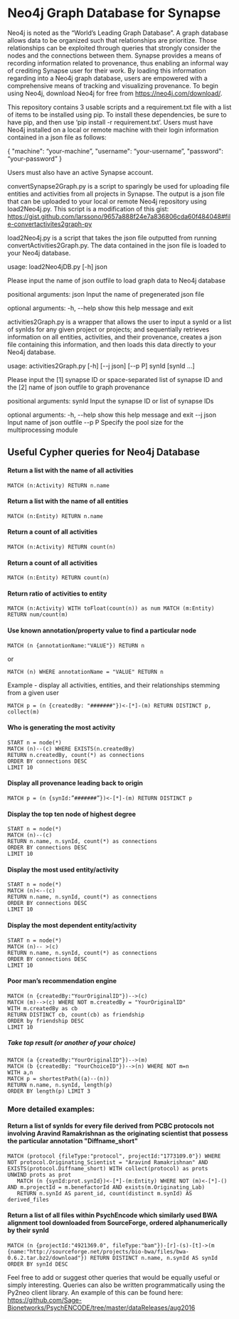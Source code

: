 # Neo4j Graph Database for Synapse

Neo4j is noted as the “World’s Leading Graph Database”. A graph database allows data to be organized such that relationships are prioritize. Those relationships can be exploited through queries that strongly consider the nodes and the connections between them. Synapse provides a means of recording information related to provenance, thus enabling an informal way of crediting Synapse user for their work. By loading this information regarding into a Neo4j graph database, users are empowered with a comprehensive means of tracking and visualizing provenance. To begin using Neo4j, download Neo4j for free from https://neo4j.com/download/.

This repository contains 3 usable scripts and a requirement.txt file with a list of items to be installed using pip. To install these dependencies, be sure to have pip, and then use ‘pip install -r requirement.txt’. Users must have Neo4j installed on a local or remote machine with their login information contained in a json file as follows:

{
    "machine": “your-machine”,
    "username": “your-username”,
    "password": “your-password”
}

Users must also have an active Synapse account.

convertSynapse2Graph.py is a script to sparingly be used for uploading file entities and activities from all projects in Synapse. The output is a json file that can be uploaded to your local or remote Neo4j repository using load2Neo4j.py. This script is a modification of this gist: https://gist.github.com/larssono/9657a888f24e7a836806cda60f484048#file-convertactivites2graph-py

load2Neo4j.py is a script that takes the json file outputted from running convertActivities2Graph.py. The data contained in the json file is loaded to your Neo4j database.

usage: load2Neo4jDB.py [-h] json

Please input the name of json outfile to load graph data to Neo4j database

positional arguments:
  json        Input the name of pregenerated json file

optional arguments:
  -h, --help  show this help message and exit

activities2Graph.py is a wrapper that allows the user to input a synId or a list of synIds for any given project or projects; and sequentially retrieves information on all entities, activities, and their provenance, creates a json file containing this information, and then loads this data directly to your Neo4j database. 

usage: activities2Graph.py [-h] [--j json] [--p P] synId [synId ...]

Please input the [1] synapse ID or space-separated list of synapse ID and the
[2] name of json outfile to graph provenance

positional arguments:
  synId       Input the synapse ID or list of synapse IDs

optional arguments:
  -h, --help  show this help message and exit
  --j json    Input name of json outfile
  --p P       Specify the pool size for the multiprocessing module



## Useful Cypher queries for Neo4j Database


#### Return a list with the name of all activities
```
MATCH (n:Activity) RETURN n.name
```
#### Return a list with the name of all entities
```
MATCH (n:Entity) RETURN n.name
```
#### Return a count of all activities
```
MATCH (n:Activity) RETURN count(n)
```
#### Return a count of all activities
```
MATCH (n:Entity) RETURN count(n)
```
#### Return ratio of activities to entity
```
MATCH (n:Activity) WITH toFloat(count(n)) as num MATCH (m:Entity) RETURN num/count(m)
```
#### Use known annotation/property value to find a particular node
```
MATCH (n {annotationName:"VALUE"}) RETURN n
```
or
```
MATCH (n) WHERE annotationName = "VALUE" RETURN n
```
Example - display all activities, entities, and their relationships stemming from a given user
```
MATCH p = (n {createdBy: "#######"})<-[*]-(m) RETURN DISTINCT p, collect(m)
```

#### Who is generating the most activity
```
START n = node(*) 
MATCH (n)--(c) WHERE EXISTS(n.createdBy)
RETURN n.createdBy, count(*) as connections
ORDER BY connections DESC
LIMIT 10
```

#### Display all provenance leading back to origin
```
MATCH p = (n {synId:”#######”})<-[*]-(m) RETURN DISTINCT p
```

#### Display the top ten node of highest degree
```
START n = node(*) 
MATCH (n)--(c)
RETURN n.name, n.synId, count(*) as connections
ORDER BY connections DESC
LIMIT 10
```

#### Display the most used entity/activity
```
START n = node(*) 
MATCH (n)<--(c)
RETURN n.name, n.synId, count(*) as connections
ORDER BY connections DESC
LIMIT 10
```

#### Display the most dependent entity/activity
```
START n = node(*) 
MATCH (n)-- >(c)
RETURN n.name, n.synId, count(*) as connections
ORDER BY connections DESC
LIMIT 10
```

#### Poor man’s recommendation engine
```
MATCH (n {createdBy:"YourOriginalID"})-->(c)
MATCH (m)-->(c) WHERE NOT m.createdBy = "YourOriginalID"
WITH m.createdBy as cb
RETURN DISTINCT cb, count(cb) as friendship
ORDER by friendship DESC
LIMIT 10
```
##### Take top result (or another of your choice)
```
MATCH (a {createdBy:"YourOriginalID"})-->(m)
MATCH (b {createdBy: "YourChoiceID"})-->(n) WHERE NOT m=n
WITH a,n
MATCH p = shortestPath((a)--(n))
RETURN n.name, n.synId, length(p)
ORDER BY length(p) LIMIT 3
```
### More detailed examples:

#### Return a list of synIds for every file derived from PCBC protocols not involving Aravind Ramakrishnan as the originating scientist that possess the particular annotation "Diffname_short"
```
MATCH (protocol {fileType:"protocol", projectId:"1773109.0"}) WHERE NOT protocol.Originating_Scientist = "Aravind Ramakrishnan" AND EXISTS(protocol.Diffname_short) WITH collect(protocol) as prots
UNWIND prots as prot
   MATCH (n {synId:prot.synId})<-[*]-(m:Entity) WHERE NOT (m)<-[*]-() AND m.projectId = m.benefactorId AND exists(m.Originating_Lab)
   RETURN n.synId AS parent_id, count(distinct m.synId) AS derived_files
```

#### Return a list of all files within PsychEncode which similarly used BWA alignment tool downloaded from SourceForge, ordered alphanumerically by their synId 
```
MATCH (n {projectId:"4921369.0", fileType:"bam"})-[r]-(s)-[t]->(m {name:"http://sourceforge.net/projects/bio-bwa/files/bwa-0.6.2.tar.bz2/download"}) RETURN DISTINCT n.name, n.synId AS synId ORDER BY synId DESC
```


Feel free to add or suggest other queries that would be equally useful or simply interesting. Queries can also be written programmatically using the Py2neo client library. An example of this can be found here: https://github.com/Sage-Bionetworks/PsychENCODE/tree/master/dataReleases/aug2016
